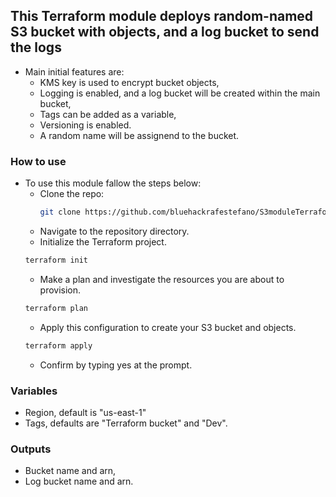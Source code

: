 ## This Terraform module deploys random-named S3 bucket with objects, and a log bucket to send the logs
- Main initial features are:
  - KMS key is used to encrypt bucket objects,
  - Logging is enabled, and a log bucket will be created within the main bucket,
  - Tags can be added as a variable,
  - Versioning is enabled.
  - A random name will be assignend to the bucket.

### How to use
- To use this module fallow the steps below:
  - Clone the repo:
    ```bash
    git clone https://github.com/bluehackrafestefano/S3moduleTerraformTask.git
    ```
  - Navigate to the repository directory.
  - Initialize the Terraform project.
  ```bash
  terraform init
  ```
  - Make a plan and investigate the resources you are about to provision.
  ```bash
  terraform plan
  ```
  - Apply this configuration to create your S3 bucket and objects.
  ```bash
  terraform apply
  ```
  - Confirm by typing yes at the prompt.

### Variables
- Region, default is "us-east-1"
- Tags, defaults are "Terraform bucket" and "Dev".

### Outputs
- Bucket name and arn,
- Log bucket name and arn.


